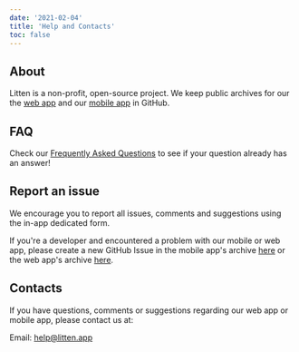 ```yaml
---
date: '2021-02-04'
title: 'Help and Contacts'
toc: false
---
```


## About

Litten is a non-profit, open-source project. We keep public archives for our
the [web app][webapp] and our [mobile app][mobileapp] in GitHub.

## FAQ

Check our [Frequently Asked Questions][faq] to see if your question already has
an answer!

## Report an issue

We encourage you to report all issues, comments and suggestions using the in-app
dedicated form.

If you're a developer and encountered a problem with our mobile or web app,
please create a new GitHub Issue in the mobile app's archive
[here][mobileappissue] or the web app's archive [here][webappissue].

## Contacts

If you have questions, comments or suggestions regarding our web app or mobile
app, please contact us at:

Email: [help@litten.app][helpmail]

<!-- References -->

[faq]: /faq
[helpmail]: mailto:help@litten.app
[mobileapp]: https://github.com/joaocarmo/litten-app
[mobileappissue]: https://github.com/joaocarmo/litten-app/issues/new
[webapp]: https://github.com/joaocarmo/litten-web
[webappissue]: https://github.com/joaocarmo/litten-web/issues/new

